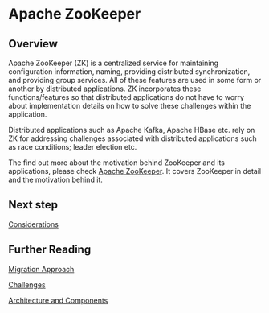 # Apache ZooKeeper  

## Overview  

Apache ZooKeeper (ZK) is a centralized service for maintaining configuration information, naming, providing distributed synchronization, and providing group services. All of these features are used in some form or another by distributed applications. ZK incorporates these functions/features so that distributed applications do not have to worry about implementation details on how to solve these challenges within the application.  

Distributed applications such as Apache Kafka, Apache HBase etc. rely on ZK for addressing challenges associated with distributed applications such as race conditions; leader election etc.

The find out more about the motivation behind ZooKeeper and its applications, please check [Apache ZooKeeper](https://zookeeper.apache.org/doc/current/zookeeperOver.html). It covers ZooKeeper in detail and the motivation behind it.  


## Next step

[Considerations](considerations.md)

## Further Reading 

[Migration Approach](migration-approach.md)

[Challenges](challenges.md)

[Architecture and Components](architecture-and-components.md)




